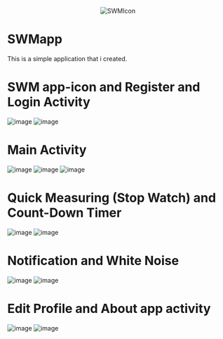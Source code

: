 <p align="center">
  <img src="https://user-images.githubusercontent.com/69793689/131490387-f9995756-f6b1-4f22-a2e3-cef6872bb0b9.png" alt="SWMIcon"/>
</p> 

# SWMapp
This is a simple application that i created.

# SWM app-icon and Register and  Login Activity
![image](https://user-images.githubusercontent.com/69793689/104849765-a843b080-5956-11eb-8e04-939b3dcd1463.png)  ![image](https://user-images.githubusercontent.com/69793689/104849782-be517100-5956-11eb-9cec-8723871f903d.png)

# Main Activity
![image](https://user-images.githubusercontent.com/69793689/104849872-45064e00-5957-11eb-9d03-70ec21854028.png)  ![image](https://user-images.githubusercontent.com/69793689/104849878-53ed0080-5957-11eb-8da9-8345e806243e.png)  ![image](https://user-images.githubusercontent.com/69793689/104849881-594a4b00-5957-11eb-89d6-b4647e742414.png)

# Quick Measuring (Stop Watch) and Count-Down Timer
![image](https://user-images.githubusercontent.com/69793689/104850062-fe652380-5957-11eb-9f45-90ba790aee41.png)  ![image](https://user-images.githubusercontent.com/69793689/104850084-1d63b580-5958-11eb-8f9e-69015b7e6552.png)

# Notification and White Noise
![image](https://user-images.githubusercontent.com/69793689/104850141-821f1000-5958-11eb-8635-84a437491ff6.png)  ![image](https://user-images.githubusercontent.com/69793689/104850148-89deb480-5958-11eb-8ef4-55b718c7ba66.png)

# Edit Profile and About app activity
![image](https://user-images.githubusercontent.com/69793689/104850198-d3c79a80-5958-11eb-80d5-17f257967573.png)  ![image](https://user-images.githubusercontent.com/69793689/104850215-e80b9780-5958-11eb-927d-893c958ff0eb.png)
